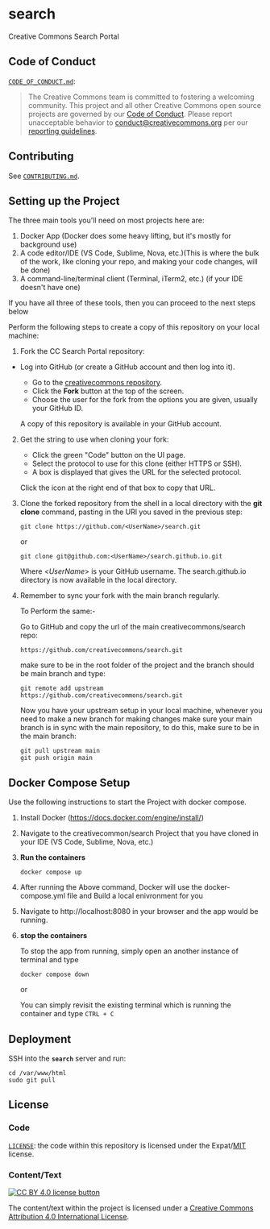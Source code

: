 # search

Creative Commons Search Portal

## Code of Conduct

[`CODE_OF_CONDUCT.md`](CODE_OF_CONDUCT.md):

> The Creative Commons team is committed to fostering a welcoming community.
> This project and all other Creative Commons open source projects are governed
> by our [Code of Conduct][code_of_conduct]. Please report unacceptable
> behavior to [conduct@creativecommons.org](mailto:conduct@creativecommons.org)
> per our [reporting guidelines][reporting_guide].

[code_of_conduct]: https://opensource.creativecommons.org/community/code-of-conduct/
[reporting_guide]: https://opensource.creativecommons.org/community/code-of-conduct/enforcement/

## Contributing

See [`CONTRIBUTING.md`](CONTRIBUTING.md).

## Setting up the Project
The three main tools you'll need on most projects here are:
1. Docker App (Docker does some heavy lifting, but it's mostly for background use)
2. A code editor/IDE (VS Code, Sublime, Nova, etc.)(This is where the bulk of the work, like cloning your repo, and making your code changes, will be done)
3. A command-line/terminal client (Terminal, iTerm2, etc.) (if your IDE doesn't have one)

If you have all three of these tools, then you can proceed to the next steps below
    

Perform the following steps to create a copy of this repository on your local machine:

1. Fork the CC Search Portal repository:

- Log into GitHub (or create a GitHub account and then log into it).

  - Go to the [creativecommons repository](https://github.com/creativecommons/search).
  - Click the **Fork** button at the top of the screen.
  - Choose the user for the fork from the options you are given, usually your GitHub ID.

  A copy of this repository is available in your GitHub account.

2.  Get the string to use when cloning your fork:

    - Click the green "Code" button on the UI page.
    - Select the protocol to use for this clone (either HTTPS or SSH).
    - A box is displayed that gives the URL for the selected protocol.

    Click the icon at the right end of that box to copy that URL.

3.  Clone the forked repository from the shell in a local directory with the **git clone** command, pasting in the URl you saved in the previous step:

    ```
    git clone https://github.com/<UserName>/search.git
    ```

    or

    ```
    git clone git@github.com:<UserName>/search.github.io.git
    ```

    Where <_UserName_> is your GitHub username. The search.github.io directory is now available in the local directory.

4.  Remember to sync your fork with the main branch regularly.

    To Perform the same:-

    Go to GitHub and copy the url of the main creativecommons/search repo:

    ```
    https://github.com/creativecommons/search.git
    ```

    make sure to be in the root folder of the project and the branch should be main branch and type:

    ```
    git remote add upstream https://github.com/creativecommons/search.git
    ```

    Now you have your upstream setup in your local machine, whenever you need to make a new branch for making changes make sure your main branch is in sync with the main repository, to do this, make sure to be in the main branch:

    ```
    git pull upstream main
    git push origin main
    ```

## Docker Compose Setup

Use the following instructions to start the Project with docker compose.

1. Install Docker (https://docs.docker.com/engine/install/)
2. Navigate to the creativecommon/search Project that you have cloned in your IDE (VS Code, Sublime, Nova, etc.)
3. **Run the containers**

   ```
   docker compose up
   ```

4. After running the Above command, Docker will use the docker-compose.yml file and Build a local enivronment for you
5. Navigate to http://localhost:8080 in your browser and the app would be running.
6. **stop the containers**

   To stop the app from running, simply open an another instance of terminal and type

   ```
   docker compose down
   ```

   or

   You can simply revisit the existing terminal which is running the container and type `CTRL + C`

## Deployment

SSH into the **`search`** server and run:

```
cd /var/www/html
sudo git pull
```

## License

### Code

[`LICENSE`](LICENSE): the code within this repository is licensed under the Expat/[MIT][mit] license.

[mit]: http://www.opensource.org/licenses/MIT "The MIT License | Open Source Initiative"

### Content/Text

[![CC BY 4.0 license button][cc-by-png]][cc-by]

The content/text within the project is licensed under a [Creative Commons
Attribution 4.0 International License][cc-by].

[cc-by-png]: https://licensebuttons.net/l/by/4.0/88x31.png#floatleft "CC BY 4.0 license button"
[cc-by]: https://creativecommons.org/licenses/by/4.0/ "Creative Commons Attribution 4.0 International License"
